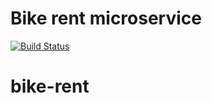 # Bike rent microservice

[![Build Status](https://travis-ci.org/RSO-Bicycle/billing.svg?branch=master)](https://travis-ci.org/RSO-Bicycle/billing)
# bike-rent
